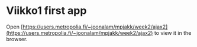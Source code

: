 # Viikko1 first app

Open [https://users.metropolia.fi/~joonalam/mpjakk/week2/ajax2](https://users.metropolia.fi/~joonalam/mpjakk/week2/ajax2) to view it in the browser.
